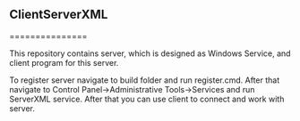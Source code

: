 <h2>ClientServerXML</h2>
===============

This repository contains server, which is designed as Windows Service, and client program for this server.

To register server navigate to build folder and run register.cmd. After that navigate to Control Panel->Administrative Tools->Services and run ServerXML service. After that you can use client to connect and work with server.
